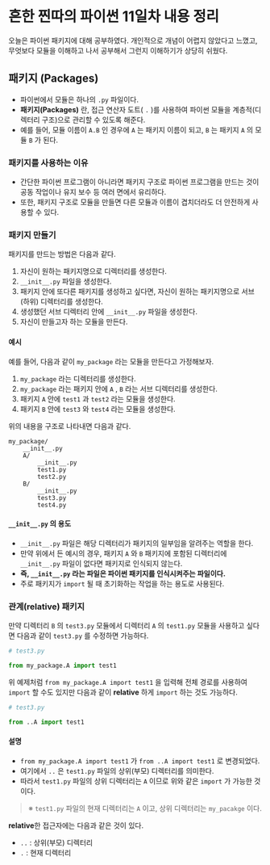 # 흔한 찐따의 파이썬 11일차 내용 정리
오늘은 파이썬 패키지에 대해 공부하였다.
개인적으로 개념이 어렵지 않았다고 느꼈고, 무엇보다 모듈을 이해하고 나서 공부해서 그런지 이해하기가 상당히 쉬웠다.

## 패키지 (Packages)
- 파이썬에서 모듈은 하나의 `.py` 파일이다.
- **패키지(Packages)** 란, 접근 연산자 도트( `.` )를 사용하여 파이썬 모듈을 계층적(디렉터리 구조)으로 관리할 수 있도록 해준다.
- 예를 들어, 모듈 이름이 `A.B` 인 경우에 `A` 는 패키지 이름이 되고, `B` 는 패키지 `A` 의 모듈 `B` 가 된다.

### 패키지를 사용하는 이유
- 간단한 파이썬 프로그램이 아니라면 패키지 구조로 파이썬 프로그램을 만드는 것이 공동 작업이나 유지 보수 등 여러 면에서 유리하다.
- 또한, 패키지 구조로 모듈을 만들면 다른 모듈과 이름이 겹치더라도 더 안전하게 사용할 수 있다.

### 패키지 만들기
패키지를 만드는 방법은 다음과 같다.
1. 자신이 원하는 패키지명으로 디렉터리를 생성한다.
2. `__init__.py` 파일을 생성한다.
3. 패키지 안에 또다른 패키지를 생성하고 싶다면, 자신이 원하는 패키지명으로 서브(하위) 디렉터리를 생성한다.
4. 생성했던 서브 디렉터리 안에 `__init__.py` 파일을 생성한다.
5. 자신이 만들고자 하는 모듈을 만든다.

#### 예시
예를 들어, 다음과 같이 `my_package` 라는 모듈을 만든다고 가정해보자.
1. `my_package` 라는 디렉터리를 생성한다.
2. `my_package` 라는 패키지 안에 `A` , `B` 라는 서브 디렉터리를 생성한다.
3. 패키지 `A` 안에 `test1` 과 `test2` 라는 모듈을 생성한다.
4. 패키지 `B` 안에 `test3` 와 `test4` 라는 모듈을 생성한다.

위의 내용을 구조로 나타내면 다음과 같다.
```
my_package/
    __init__.py
    A/
        __init__.py
        test1.py
        test2.py
    B/
        __init__.py
        test3.py
        test4.py
```

#### `__init__.py` 의 용도
- `__init__.py` 파일은 해당 디렉터리가 패키지의 일부임을 알려주는 역할을 한다.
- 만약 위에서 든 예시의 경우, 패키지 `A` 와 `B` 패키지에 포함된 디렉터리에 `__init__.py` 파일이 없다면 패키지로 인식되지 않는다.
- **즉, `__init__.py` 라는 파일은 파이썬 패키지를 인식시켜주는 파일이다.**
- 주로 패키지가 `import` 될 때 초기화하는 작업을 하는 용도로 사용된다.

### 관계(relative) 패키지
만약 디렉터리 `B` 의 `test3.py` 모듈에서 디렉터리 `A` 의 `test1.py` 모듈을 사용하고 싶다면 다음과 같이 `test3.py` 를 수정하면 가능하다.

```python
# test3.py

from my_package.A import test1
```

위 예제처럼 `from my_package.A import test1` 을 입력해 전체 경로를 사용하여 `import` 할 수도 있지만 다음과 같이 **relative** 하게 `import` 하는 것도 가능하다.

```python
# test3.py

from ..A import test1
```

#### 설명
- `from my_package.A import test1` 가 `from ..A import test1` 로 변경되었다.
- 여기에서 `..` 은 `test1.py` 파일의 상위(부모) 디렉터리를 의미한다.
- 따라서 `test1.py` 파일의 상위 디렉터리는 `A` 이므로 위와 같은 `import` 가 가능한 것이다.

> ※ `test1.py` 파일의 현재 디렉터리는 `A` 이고, 상위 디렉터리는 `my_pacakge` 이다.

**relative**한 접근자에는 다음과 같은 것이 있다.

- `..` : 상위(부모) 디렉터리
- `.` : 현재 디렉터리
